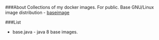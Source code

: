 ###About
Collections of my docker images. For public.
Base GNU/Linux image distribution - [baseimage](https://github.com/phusion/baseimage-docker)

###List

 * base.java - java 8 base images.
